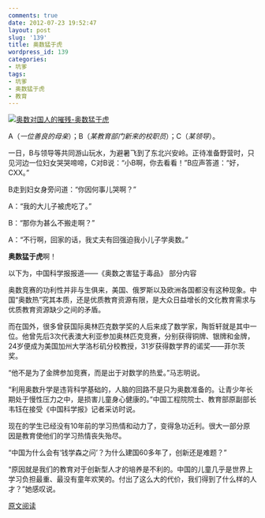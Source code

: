 ```yaml
---
comments: true
date: 2012-07-23 19:52:47
layout: post
slug: '139'
title: 奥数猛于虎
wordpress_id: 139
categories:
- 坑爹
tags:
- 坑爹
- 奥数猛于虎
- 教育
---
```


[![奥数对国人的摧残-奥数猛于虎](http://baham.co/wp-content/uploads/2012/07/科学网—中国科学报：奥数之害猛于毒品-Mozilla-Firefox_2012-07-23_19-37-30.png)](http://baham.co/wp-content/uploads/2012/07/科学网—中国科学报：奥数之害猛于毒品-Mozilla-Firefox_2012-07-23_19-37-30.png)

A（_一位善良的母亲_）；B（_某教育部门新来的校职员_）；C（_某领导_）。

一日，B与领导等共同游山玩水，为避暑飞到了东北兴安岭。正待准备野营时，只见河边一位妇女哭哭啼啼，C对B说：“小B啊，你去看看！”B应声答道：“好，CXX。”

<!-- more -->

B走到妇女身旁问道：“你因何事儿哭啊？”

A：“我的大儿子被虎吃了。”

B：“那你为甚么不搬走啊？”

A：“不行啊，回家的话，我丈夫有回强迫我小儿子学奥数。”



**奥数猛于虎**啊！



以下为，中国科学报报道——《奥数之害猛于毒品》 部分内容

奥数竞赛的功利性并非与生俱来，美国、俄罗斯以及欧洲各国都没有这种现象。中国“奥数热”究其本质，还是优质教育资源有限，是大众日益增长的文化教育需求与优质教育资源缺少之间的矛盾。

而在国外，很多曾获国际奥林匹克数学奖的人后来成了数学家，陶哲轩就是其中一位。他曾先后3次代表澳大利亚参加奥林匹克竞赛，分别获得铜牌、银牌和金牌，24岁便成为美国加州大学洛杉矶分校教授，31岁获得数学界的诺奖——菲尔茨奖。



“他不是为了金牌参加竞赛，而是出于对数学的热爱。”马志明说。

“利用奥数升学是违背科学基础的，人脑的回路不是只为奥数准备的。让青少年长期处于慢性压力之中，是损害儿童身心健康的。”中国工程院院士、教育部原副部长韦钰在接受《中国科学报》记者采访时说。

现在的学生已经没有10年前的学习热情和动力了，变得急功近利。很大一部分原因是教育使他们的学习热情丧失殆尽。



“中国为什么会有‘钱学森之问’？为什么建国60多年了，创新还是难题？”



“原因就是我们的教育对于创新型人才的培养是不利的。中国的儿童几乎是世界上学习负担最重、最没有童年欢笑的。付出了这么大的代价，我们得到了什么样的人才？”她感叹说。



[原文阅读](http://news.sciencenet.cn/htmlnews/2012/7/267247.shtm)


